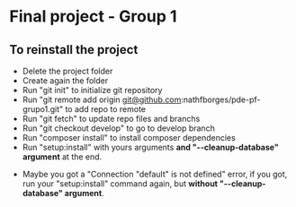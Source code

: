 # Final project - Group 1

## To reinstall the project
- Delete the project folder
- Create again the folder
- Run "git init" to initialize git repository
- Run "git remote add origin git@github.com:nathfborges/pde-pf-grupo1.git" to add repo to remote
- Run "git fetch" to update repo files and branchs
- Run "git checkout develop" to go to develop branch
- Run "composer install" to install composer dependencies
- Run "setup:install" with yours arguments **and "--cleanup-database" argument** at the end.
* Maybe you got a "Connection "default" is not defined" error, if you got, run your "setup:install" command again, but **without "--cleanup-database" argument**.
